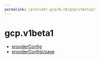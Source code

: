 ```yaml
---
permalink: /provider-gcp/0.19/gcp/v1beta1/
---
```


# gcp.v1beta1



* [providerConfig](providerConfig.md)
* [providerConfigUsage](providerConfigUsage.md)